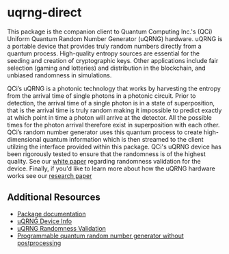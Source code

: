 # uqrng-direct

This package is the companion client to Quantum Computing Inc.'s (QCi) Uniform Quantum Random Number Generator (uQRNG) hardware. uQRNG is a portable device that provides truly random numbers directly from a quantum process. High-quality entropy sources are essential for the seeding and creation of cryptographic keys. Other applications include fair selection (gaming and lotteries) and distribution in the blockchain, and unbiased randomness in simulations.

QCi’s uQRNG is a photonic technology that works by harvesting the entropy from the arrival time of single photons in a photonic circuit. Prior to detection, the arrival time of a single photon is in a state of superposition, that is the arrival time is truly random making it impossible to predict exactly at which point in time a photon will arrive at the detector. All the possible times for the photon arrival therefore exist in superposition with each other. QCi’s random number generator uses this quantum process to create high-dimensional quantum information which is then streamed to the client utilzing the interface provided within this package. QCi's uQRNG device has been rigorously tested to ensure that the randomness is of the highest quality. See our [white paper](https://quantumcomputinginc.com/learn/qrng/uqrng-whitepaper) regarding randomness validation for the device. Finally, if you'd like to learn more about how the uQRNG hardware works see our [research paper](https://opg.optica.org/ol/abstract.cfm?uri=ol-43-4-631)

## Additional Resources

- [Package documentation](https://quantumcomputinginc.com/learn/reference-documentation/uqrng-direct)
- [uQRNG Device Info](https://quantumcomputinginc.com/products/uqrng)
- [uQRNG Randomness Validation](https://quantumcomputinginc.com/learn/qrng/uqrng-whitepaper)
- [Programmable quantum random number generator without postprocessing](https://opg.optica.org/ol/abstract.cfm?uri=ol-43-4-631)
